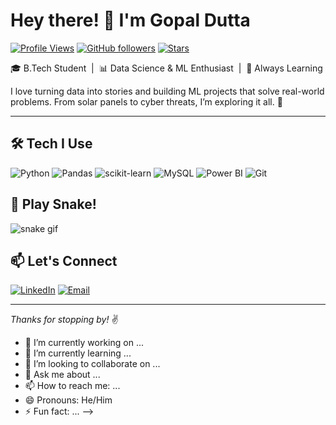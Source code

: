 # Hey there! 👋 I'm Gopal Dutta

[![Profile Views](https://komarev.com/ghpvc/?username=Gopal-dutta&style=flat-square&color=2e3440)](https://github.com/Gopal-dutta)
[![GitHub followers](https://img.shields.io/github/followers/Gopal-dutta?label=Followers&style=flat-square&color=2e3440)](https://github.com/Gopal-dutta?tab=followers)
[![Stars](https://img.shields.io/github/stars/Gopal-dutta?label=Stars&style=flat-square&color=2e3440)](https://github.com/Gopal-dutta?tab=stars)

🎓 B.Tech Student &nbsp;|&nbsp; 📊 Data Science & ML Enthusiast &nbsp;|&nbsp; 🧠 Always Learning

I love turning data into stories and building ML projects that solve real-world problems. From solar panels to cyber threats, I’m exploring it all. 🚀

---

## 🛠 Tech I Use

![Python](https://img.shields.io/badge/Python-3776AB?style=flat&logo=python&logoColor=white)
![Pandas](https://img.shields.io/badge/Pandas-150458?style=flat&logo=pandas)
![scikit-learn](https://img.shields.io/badge/scikit--learn-F7931E?style=flat&logo=scikit-learn&logoColor=white)
![MySQL](https://img.shields.io/badge/MySQL-005C84?style=flat&logo=mysql&logoColor=white)
![Power BI](https://img.shields.io/badge/PowerBI-F2C811?style=flat&logo=powerbi&logoColor=black)
![Git](https://img.shields.io/badge/Git-F05032?style=flat&logo=git&logoColor=white)

## 🐍 Play Snake!

<p align="left">
  <img alt="snake gif" src="https://github.com/agrawalchaitany/agrawalchaitany/blob/output/github-snake-dark.svg"/>
</p>

## 📫 Let's Connect

[![LinkedIn](https://img.shields.io/badge/LinkedIn-blue?style=flat-square&logo=linkedin)](https://www.linkedin.com/in/gopal-dutta-662bb9184/)
[![Email](https://img.shields.io/badge/Email-gdutta270@gmail.com-red?style=flat-square&logo=gmail)](mailto:gdutta270@gmail.com)

---

*Thanks for stopping by!* ✌️

- 🔭 I’m currently working on ...
- 🌱 I’m currently learning ...
- 👯 I’m looking to collaborate on ...
- 💬 Ask me about ...
- 📫 How to reach me: ...
- 😄 Pronouns: He/Him
- ⚡ Fun fact: ...
-->
